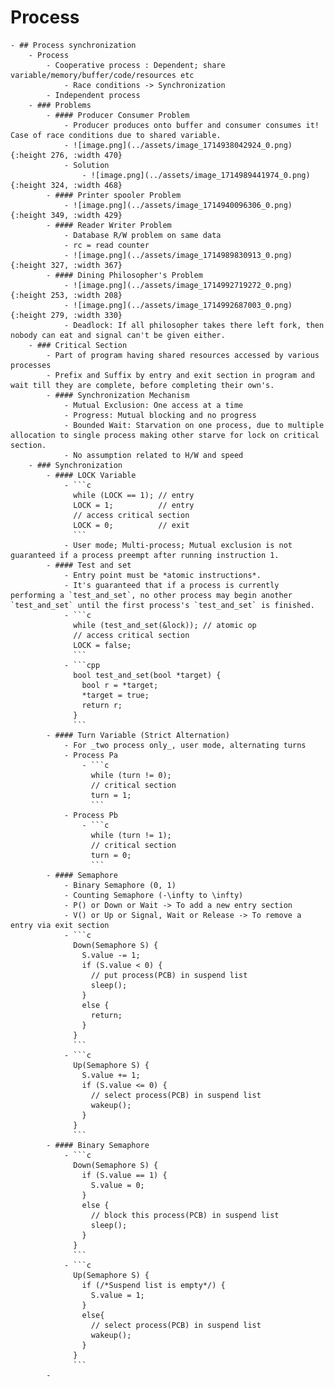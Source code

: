 # Process
	- ## Process synchronization
		- Process
			- Cooperative process : Dependent; share variable/memory/buffer/code/resources etc
				- Race conditions -> Synchronization
			- Independent process
		- ### Problems
			- #### Producer Consumer Problem
				- Producer produces onto buffer and consumer consumes it! Case of race conditions due to shared variable.
				- ![image.png](../assets/image_1714938042924_0.png){:height 276, :width 470}
				- Solution
					- ![image.png](../assets/image_1714989441974_0.png){:height 324, :width 468}
			- #### Printer spooler Problem
				- ![image.png](../assets/image_1714940096306_0.png){:height 349, :width 429}
			- #### Reader Writer Problem
				- Database R/W problem on same data
				- rc = read counter
				- ![image.png](../assets/image_1714989830913_0.png){:height 327, :width 367}
			- #### Dining Philosopher's Problem
				- ![image.png](../assets/image_1714992719272_0.png){:height 253, :width 208}
				- ![image.png](../assets/image_1714992687003_0.png){:height 279, :width 330}
				- Deadlock: If all philosopher takes there left fork, then nobody can eat and signal can't be given either.
		- ### Critical Section
			- Part of program having shared resources accessed by various processes
			- Prefix and Suffix by entry and exit section in program and wait till they are complete, before completing their own's.
			- #### Synchronization Mechanism
				- Mutual Exclusion: One access at a time
				- Progress: Mutual blocking and no progress
				- Bounded Wait: Starvation on one process, due to multiple allocation to single process making other starve for lock on critical section.
				- No assumption related to H/W and speed
		- ### Synchronization
			- #### LOCK Variable
				- ```c
				  while (LOCK == 1); // entry 
				  LOCK = 1;          // entry
				  // access critical section
				  LOCK = 0;          // exit
				  ```
				- User mode; Multi-process; Mutual exclusion is not guaranteed if a process preempt after running instruction 1.
			- #### Test and set
				- Entry point must be *atomic instructions*.
				- It's guaranteed that if a process is currently performing a `test_and_set`, no other process may begin another `test_and_set` until the first process's `test_and_set` is finished.
				- ```c
				  while (test_and_set(&lock)); // atomic op
				  // access critical section
				  LOCK = false;
				  ```
				- ```cpp
				  bool test_and_set(bool *target) {
				    bool r = *target;
				    *target = true;
				    return r;
				  }
				  ```
			- #### Turn Variable (Strict Alternation)
				- For _two process only_, user mode, alternating turns
				- Process Pa
					- ```c
					  while (turn != 0);
					  // critical section
					  turn = 1;
					  ```
				- Process Pb
					- ```c
					  while (turn != 1);
					  // critical section
					  turn = 0;
					  ```
			- #### Semaphore
				- Binary Semaphore (0, 1)
				- Counting Semaphore (-\infty to \infty)
				- P() or Down or Wait -> To add a new entry section
				- V() or Up or Signal, Wait or Release -> To remove a entry via exit section
				- ```c
				  Down(Semaphore S) {
				    S.value -= 1;
				    if (S.value < 0) {
				      // put process(PCB) in suspend list
				      sleep();
				    }
				    else {
				      return;
				    }
				  }
				  ```
				- ```c
				  Up(Semaphore S) {
				    S.value += 1;
				    if (S.value <= 0) {
				      // select process(PCB) in suspend list
				      wakeup();
				    }
				  }
				  ```
			- #### Binary Semaphore
				- ```c
				  Down(Semaphore S) {
				    if (S.value == 1) {
				      S.value = 0;
				    }
				    else {
				      // block this process(PCB) in suspend list
				      sleep();
				    }
				  }
				  ```
				- ```c
				  Up(Semaphore S) {
				    if (/*Suspend list is empty*/) {
				      S.value = 1;
				    }
				    else{
				      // select process(PCB) in suspend list
				      wakeup();
				    }
				  }
				  ```
			-